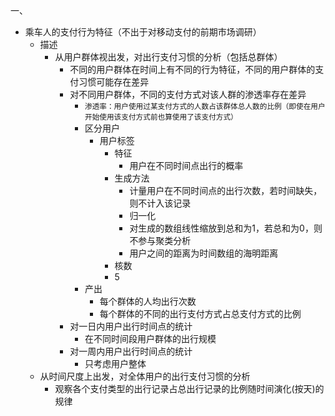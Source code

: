 一、

* 乘车人的支付行为特征（不出于对移动支付的前期市场调研）
  * 描述
    * 从用户群体视出发，对出行支付习惯的分析（包括总群体）
      * 不同的用户群体在时间上有不同的行为特征，不同的用户群体的支付习惯可能存在差异
      * 对不同用户群体，不同的支付方式对该人群的渗透率存在差异
        * <small>渗透率：用户使用过某支付方式的人数占该群体总人数的比例（即使在用户开始使用该支付方式前也算使用了该支付方式）</small>
        * 区分用户
          * 用户标签
            * 特征
              * 用户在不同时间点出行的概率
            * 生成方法
              * 计量用户在不同时间点的出行次数，若时间缺失，则不计入该记录
              * 归一化
              * 对生成的数组线性缩放到总和为1，若总和为0，则不参与聚类分析
              * 用户之间的距离为时间数组的海明距离
            *  核数
              * 5
        * 产出
          * 每个群体的人均出行次数
          * 每个群体的不同的出行支付方式占总支付方式的比例
      * 对一日内用户出行时间点的统计
        * 在不同时间段用户群体的出行规模
      * 对一周内用户出行时间点的统计
        * 只考虑用户整体
  * 从时间尺度上出发，对全体用户的出行支付习惯的分析
    * 观察各个支付类型的出行记录占总出行记录的比例随时间演化(按天)的规律